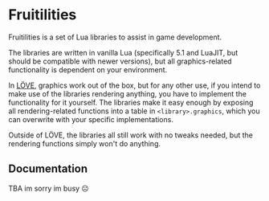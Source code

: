 # Fruitilities
Fruitilities is a set of Lua libraries to assist in game development.

The libraries are written in vanilla Lua (specifically 5.1 and LuaJIT, but should be compatible with newer versions), but all graphics-related functionality is dependent on your environment.

In [LÖVE](https://love2d.org/), graphics work out of the box, but for any other use, if you intend to make use of the libraries rendering anything, you have to implement the functionality for it yourself.
The libraries make it easy enough by exposing all rendering-related functions into a table in `<library>.graphics`, which you can overwrite with your specific implementations.

Outside of LÖVE, the libraries all still work with no tweaks needed, but the rendering functions simply won't do anything.

## Documentation

TBA im sorry im busy ☹️
